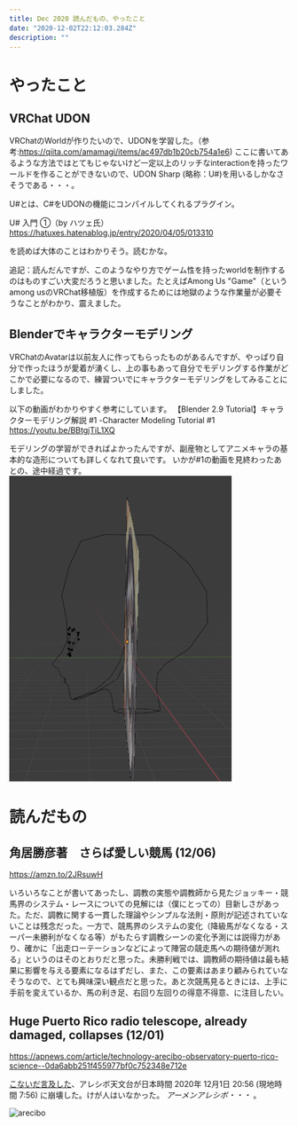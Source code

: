 ```yaml
---
title: Dec 2020 読んだもの、やったこと
date: "2020-12-02T22:12:03.284Z"
description: ""
---
```


# やったこと
## VRChat UDON
VRChatのWorldが作りたいので、UDONを学習した。（参考:https://qiita.com/amamagi/items/ac497db1b20cb754a1e6)
ここに書いてあるような方法ではとてもじゃないけど一定以上のリッチなinteractionを持ったワールドを作ることができないので、UDON Sharp (略称：U#)を用いるしかなさそうである・・・。

U#とは、C#をUDONの機能にコンパイルしてくれるプラグイン。

U# 入門 ①（by ハツェ氏）
https://hatuxes.hatenablog.jp/entry/2020/04/05/013310

を読めば大体のことはわかりそう。読むかな。

追記：読んだんですが、このようなやり方でゲーム性を持ったworldを制作するのはものすごい大変だろうと思いました。たとえばAmong Us "Game"（というamong usのVRChat移植版）を作成するためには地獄のような作業量が必要そうなことがわかり、震えました。

## Blenderでキャラクターモデリング
VRChatのAvatarは以前友人に作ってもらったものがあるんですが、やっぱり自分で作ったほうが愛着が湧くし、上の事もあって自分でモデリングする作業がどこかで必要になるので、練習ついでにキャラクターモデリングをしてみることにしました。

以下の動画がわかりやすく参考にしています。
【Blender 2.9 Tutorial】キャラクターモデリング解説 #1 -Character Modeling Tutorial #1
https://youtu.be/BBtgjTiL1XQ

モデリングの学習ができればよかったんですが、副産物としてアニメキャラの基本的な造形についても詳しくなれて良いです。
いかが#1の動画を見終わったあとの、途中経過です。
![model1](./model1.png)


# 読んだもの
## 角居勝彦著　さらば愛しい競馬 (12/06)
https://amzn.to/2JRsuwH  

いろいろなことが書いてあったし、調教の実態や調教師から見たジョッキー・競馬界のシステム・レースについての見解には（僕にとっての）目新しさがあった。ただ、調教に関する一貫した理論やシンプルな法則・原則が記述されていないことは残念だった。一方で、競馬界のシステムの変化（降級馬がなくなる・スーパー未勝利がなくなる等）がもたらす調教シーンの変化予測には説得力があり、確かに「出走ローテーションなどによって陣営の競走馬への期待値が測れる」というのはそのとおりだと思った。未勝利戦では、調教師の期待値は最も結果に影響を与える要素になるはずだし、また、この要素はあまり顧みられていなそうなので、とても興味深い観点だと思った。あと次競馬見るときには、上手に手前を変えているか、馬の利き足、右回り左回りの得意不得意、に注目したい。

## Huge Puerto Rico radio telescope, already damaged, collapses (12/01)
https://apnews.com/article/technology-arecibo-observatory-puerto-rico-science--0da6abb251f455977bf0c752348e712e

[こないだ言及した](https://blog.yukarinoki.com/readings_Nov20/#famed-arecibo-telescope-on-the-brink-of-collapse-will-be-dismantled)、アレシボ天文台が日本時間 2020年 12月1日 20:56 (現地時間 7:56) に崩壊した。けが人はいなかった。 *アーメンアレシボ・・・* 。

![arecibo](https://afpbb.ismcdn.jp/mwimgs/b/c/-/img_bcc2a4c4422a956934fa79e7078ebd0a300370.jpg)

